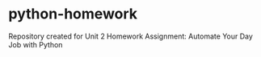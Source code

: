 # python-homework
Repository created for Unit 2 Homework Assignment: Automate Your Day Job with Python
